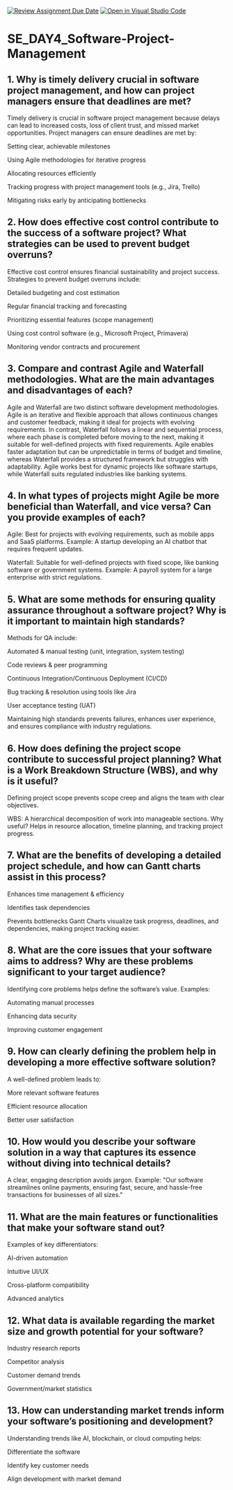 [![Review Assignment Due Date](https://classroom.github.com/assets/deadline-readme-button-22041afd0340ce965d47ae6ef1cefeee28c7c493a6346c4f15d667ab976d596c.svg)](https://classroom.github.com/a/9pw6JKcu)
[![Open in Visual Studio Code](https://classroom.github.com/assets/open-in-vscode-2e0aaae1b6195c2367325f4f02e2d04e9abb55f0b24a779b69b11b9e10269abc.svg)](https://classroom.github.com/online_ide?assignment_repo_id=18887177&assignment_repo_type=AssignmentRepo)
# SE_DAY4_Software-Project-Management
## 1. Why is timely delivery crucial in software project management, and how can project managers ensure that deadlines are met?
Timely delivery is crucial in software project management because delays can lead to increased costs, loss of client trust, and missed market opportunities. Project managers can ensure deadlines are met by:

Setting clear, achievable milestones

Using Agile methodologies for iterative progress

Allocating resources efficiently

Tracking progress with project management tools (e.g., Jira, Trello)

Mitigating risks early by anticipating bottlenecks
## 2. How does effective cost control contribute to the success of a software project? What strategies can be used to prevent budget overruns?
Effective cost control ensures financial sustainability and project success. Strategies to prevent budget overruns include:

Detailed budgeting and cost estimation

Regular financial tracking and forecasting

Prioritizing essential features (scope management)

Using cost control software (e.g., Microsoft Project, Primavera)

Monitoring vendor contracts and procurement
## 3. Compare and contrast Agile and Waterfall methodologies. What are the main advantages and disadvantages of each?
Agile and Waterfall are two distinct software development methodologies. Agile is an iterative and flexible approach that allows continuous changes and customer feedback, making it ideal for projects with evolving requirements. In contrast, Waterfall follows a linear and sequential process, where each phase is completed before moving to the next, making it suitable for well-defined projects with fixed requirements. Agile enables faster adaptation but can be unpredictable in terms of budget and timeline, whereas Waterfall provides a structured framework but struggles with adaptability. Agile works best for dynamic projects like software startups, while Waterfall suits regulated industries like banking systems.
## 4. In what types of projects might Agile be more beneficial than Waterfall, and vice versa? Can you provide examples of each?
Agile: Best for projects with evolving requirements, such as mobile apps and SaaS platforms.
Example: A startup developing an AI chatbot that requires frequent updates.

Waterfall: Suitable for well-defined projects with fixed scope, like banking software or government systems.
Example: A payroll system for a large enterprise with strict regulations.
## 5. What are some methods for ensuring quality assurance throughout a software project? Why is it important to maintain high standards?
Methods for QA include:

Automated & manual testing (unit, integration, system testing)

Code reviews & peer programming

Continuous Integration/Continuous Deployment (CI/CD)

Bug tracking & resolution using tools like Jira

User acceptance testing (UAT)

Maintaining high standards prevents failures, enhances user experience, and ensures compliance with industry regulations.
## 6. How does defining the project scope contribute to successful project planning? What is a Work Breakdown Structure (WBS), and why is it useful?
Defining project scope prevents scope creep and aligns the team with clear objectives.

WBS: A hierarchical decomposition of work into manageable sections.
Why useful? Helps in resource allocation, timeline planning, and tracking project progress.
## 7. What are the benefits of developing a detailed project schedule, and how can Gantt charts assist in this process?
Enhances time management & efficiency

Identifies task dependencies

Prevents bottlenecks
Gantt Charts visualize task progress, deadlines, and dependencies, making project tracking easier.
## 8. What are the core issues that your software aims to address? Why are these problems significant to your target audience?
Identifying core problems helps define the software’s value. Examples:

Automating manual processes

Enhancing data security

Improving customer engagement
## 9. How can clearly defining the problem help in developing a more effective software solution?
A well-defined problem leads to:

More relevant software features

Efficient resource allocation

Better user satisfaction
## 10. How would you describe your software solution in a way that captures its essence without diving into technical details?
A clear, engaging description avoids jargon. Example:
"Our software streamlines online payments, ensuring fast, secure, and hassle-free transactions for businesses of all sizes."
## 11. What are the main features or functionalities that make your software stand out?
Examples of key differentiators:

AI-driven automation

Intuitive UI/UX

Cross-platform compatibility

Advanced analytics
## 12. What data is available regarding the market size and growth potential for your software?
Industry research reports

Competitor analysis

Customer demand trends

Government/market statistics
## 13. How can understanding market trends inform your software’s positioning and development?
Understanding trends like AI, blockchain, or cloud computing helps:

Differentiate the software

Identify key customer needs

Align development with market demand
